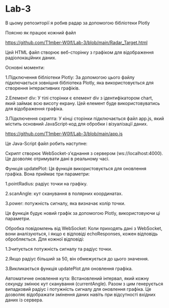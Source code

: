 # Lab-3
В цьому репозиторії я робив радар за допомогою бібліотеки Plotly

Поясню як працює кожний файл

https://github.com/T1mber-W0lf/Lab-3/blob/main/Radar_Target.html

Цей HTML файл створює веб-сторінку з графіком для відображення радіолокаційних даних. 

Основні моменти:

1.Підключення бібліотеки Plotly: За допомогою цього файлу підключається зовнішня бібліотека Plotly, яка використовується для створення інтерактивних графіків.

2.Елемент div: У тілі сторінки є елемент div з ідентифікатором chart, який займає всю висоту екрану. Цей елемент буде використовуватись для відображення графіка.

3.Підключення скрипта: У кінці сторінки підключається файл app.js, який містить основний JavaScript-код для обробки і візуалізації даних.

https://github.com/T1mber-W0lf/Lab-3/blob/main/app.js

Це Java-Script файл робить наступне:

Скрипт створює WebSocket-з'єднання з сервером (ws://localhost:4000). Це дозволяє отримувати дані в реальному часі.

Функція updatePlot: Ця функція використовується для оновлення графіка. Вона приймає три параметри:

1.pointRadius: радіус точки на графіку.

2.scanAngle: кут сканування в полярних координатах.

3.power: потужність сигналу, яка визначає колір точки.

Ця функція будує новий графік за допомогою Plotly, використовуючи ці параметри.

Обробка повідомлень від WebSocket: Коли приходять дані з WebSocket, вони аналізуються, і якщо є відповіді echoResponses, кожен відповідь обробляється. Для кожної відповіді:

1.Зчитується потужність сигналу та радіус точки.

2.Якщо радіус більший за 50, він обмежується до цього значення.

3.Викликається функція updatePlot для оновлення графіка.

Автоматичне оновлення кута: Встановлений інтервал, який кожну секунду змінює кут сканування (currentAngle). Разом з цим генерується випадковий радіус і потужність сигналу для оновлення графіка. Це дозволяє відображати змінення даних навіть при відсутності вхідних даних із сервера.
